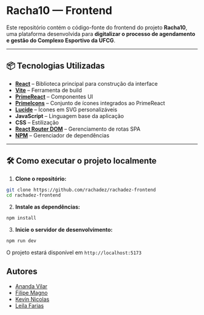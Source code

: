 # Racha10 — Frontend

Este repositório contém o código-fonte do frontend do projeto **Racha10**, uma plataforma desenvolvida para **digitalizar o processo de agendamento e gestão do Complexo Esportivo da UFCG**.

---

## 📦 Tecnologias Utilizadas

- **[React](https://reactjs.org/)** – Biblioteca principal para construção da interface
- **[Vite](https://vitejs.dev/)** – Ferramenta de build
- **[PrimeReact](https://primereact.org/)** – Componentes UI
- **[PrimeIcons](https://primefaces.org/primeicons/)** – Conjunto de ícones integrados ao PrimeReact
- **[Lucide](https://lucide.dev/)** – Ícones em SVG personalizáveis
- **JavaScript** – Linguagem base da aplicação
- **CSS** – Estilização
- **[React Router DOM](https://reactrouter.com/)** – Gerenciamento de rotas SPA
- **[NPM](https://www.npmjs.com/)** – Gerenciador de dependências

---

## 🛠️ Como executar o projeto localmente

1. **Clone o repositório:**

```bash
git clone https://github.com/rachadez/rachadez-frontend
cd rachadez-frontend
```

2. **Instale as dependências:**
```bash
npm install
```

3. **Inicie o servidor de desenvolvimento:**
```bash
npm run dev
```
O projeto estará disponível em ```http://localhost:5173```

## Autores
- [Ananda Vilar](https://github.com/4nandaw)
- [Filipe Magno](https://github.com/magnofilipe)
- [Kevin Nicolas](https://github.com/kevinicolas22)
- [Leila Farias](https://github.com/LeilaFarias)
